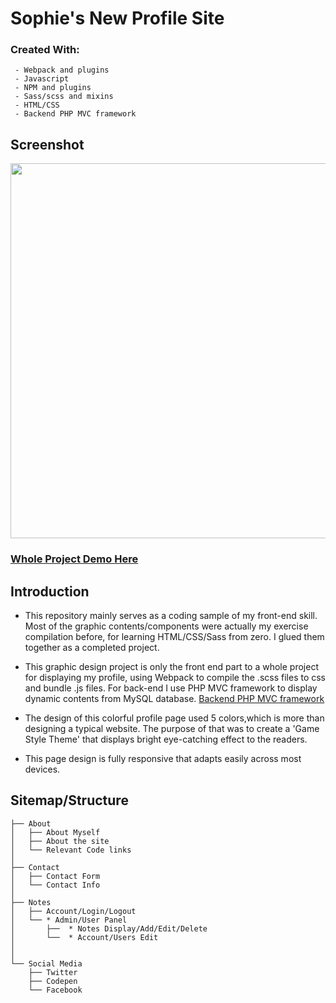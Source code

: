 # Sophie's New Profile Site
### Created With:

     - Webpack and plugins
     - Javascript
     - NPM and plugins
     - Sass/scss and mixins
     - HTML/CSS
     - Backend PHP MVC framework
      

## Screenshot
<img src="/newFrontEndPresent.gif" width="600">

      
### [Whole Project Demo Here](http://sophie-nz.monster/)
## Introduction
- This repository mainly serves as a coding sample of my front-end skill. Most of the graphic contents/components were actually my exercise compilation before,  for learning HTML/CSS/Sass from zero. I glued them together as a completed project.
- This graphic design project is only the front end part to a whole project for displaying my profile, using Webpack to compile the .scss files to css and bundle .js files. For back-end I use PHP MVC framework to display dynamic contents from MySQL database. [Backend PHP MVC framework](https://github.com/hong-cai/php-MVC-panel-adminLTE-bootstrap-javascript)

- The design of this colorful profile page used 5 colors,which is more than designing a typical website. The purpose of that was to create a 'Game Style Theme' that displays bright eye-catching effect to the readers.
- This page design is fully responsive that adapts easily across most devices.

## Sitemap/Structure
 
    ├── About
    │   ├── About Myself
    │   ├── About the site
    │   └── Relevant Code links
    │
    ├── Contact
    │   ├── Contact Form 
    │   └── Contact Info
    │
    ├── Notes
    │   ├── Account/Login/Logout
    │   └── * Admin/User Panel
    │       ├──  * Notes Display/Add/Edit/Delete
    │       └──  * Account/Users Edit
    │       
    │   
    └── Social Media
        ├── Twitter
        ├── Codepen
        └── Facebook





